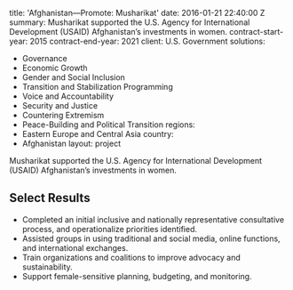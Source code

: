 
title: 'Afghanistan—Promote: Musharikat'
date: 2016-01-21 22:40:00 Z
summary: Musharikat supported the U.S. Agency for International Development (USAID)
  Afghanistan’s investments in women.
contract-start-year: 2015
contract-end-year: 2021
client: U.S. Government
solutions:
- Governance
- Economic Growth
- Gender and Social Inclusion
- Transition and Stabilization Programming
- Voice and Accountability
- Security and Justice
- Countering Extremism
- Peace-Building and Political Transition
regions:
- Eastern Europe and Central Asia
country:
- Afghanistan
layout: project


Musharikat supported the U.S. Agency for International Development (USAID) Afghanistan’s investments in women.

## Select Results

* Completed an initial inclusive and nationally representative consultative process, and operationalize priorities identified.
* Assisted groups in using traditional and social media, online functions, and international exchanges.
* Train organizations and coalitions to improve advocacy and sustainability.
* Support female-sensitive planning, budgeting, and monitoring.
